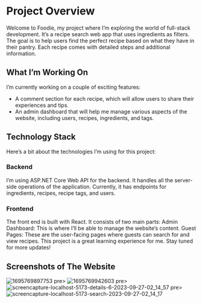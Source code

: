 # Project Overview
Welcome to Foodie, my project where I’m exploring the world of full-stack development. It’s a recipe search web app that uses ingredients as filters. The goal is to help users find the perfect recipe based on what they have in their pantry. Each recipe comes with detailed steps and additional information.

## What I’m Working On
I’m currently working on a couple of exciting features:

- A comment section for each recipe, which will allow users to share their experiences and tips.
- An admin dashboard that will help me manage various aspects of the website, including users, recipes, ingredients, and tags.
## Technology Stack
Here’s a bit about the technologies I’m using for this project:
### Backend
I’m using ASP.NET Core Web API for the backend. It handles all the server-side operations of the application. Currently, it has endpoints for ingredients, recipes, recipe tags, and users.
### Frontend
The front end is built with React. It consists of two main parts:
Admin Dashboard: This is where I’ll be able to manage the website’s content.
Guest Pages: These are the user-facing pages where guests can search for and view recipes.
This project is a great learning experience for me. Stay tuned for more updates!




## Screenshots of The Website
![1695769897753](https://github.com/yumitdemir/Foodie/assets/108368506/f82ebaa1-6899-4566-9860-6c51db54ec8f)
pre>                               </pre>
![1695769942603](https://github.com/yumitdemir/Foodie/assets/108368506/8fccb447-0168-4312-ba01-57363c7ebdeb)
pre>                               </pre>
![screencapture-localhost-5173-details-6-2023-09-27-02_14_57](https://github.com/yumitdemir/Foodie/assets/108368506/16ab797b-4b97-4c61-b482-83f335e2722d)
pre>                               </pre>
![screencapture-localhost-5173-search-2023-09-27-02_14_17](https://github.com/yumitdemir/Foodie/assets/108368506/cc43b5f3-f864-4a7a-bde5-7149ac319b29)


